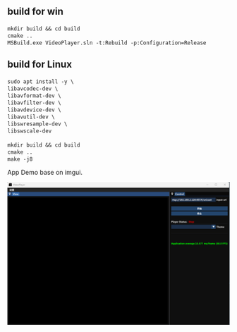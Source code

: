 ## build for win

```
mkdir build && cd build
cmake ..
MSBuild.exe VideoPlayer.sln -t:Rebuild -p:Configuration=Release
```

## build for Linux
```
sudo apt install -y \
libavcodec-dev \
libavformat-dev \
libavfilter-dev \
libavdevice-dev \
libavutil-dev \
libswresample-dev \
libswscale-dev

mkdir build && cd build
cmake ..
make -j8
```

App Demo base on imgui.

![](pic/demo.png)

